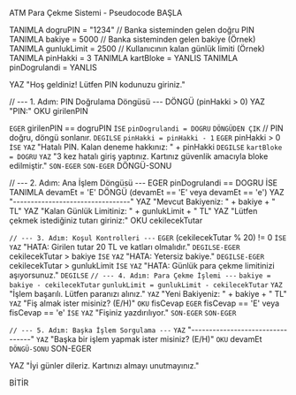 ATM Para Çekme Sistemi - Pseudocode
BAŞLA

TANIMLA dogruPIN = "1234" // Banka sisteminden gelen doğru PIN TANIMLA bakiye = 5000 // Banka sisteminden gelen bakiye (Örnek) TANIMLA gunlukLimit = 2500 // Kullanıcının kalan günlük limiti (Örnek) TANIMLA pinHakki = 3 TANIMLA kartBloke = YANLIS TANIMLA pinDogrulandi = YANLIS

YAZ "Hoş geldiniz! Lütfen PIN kodunuzu giriniz."

// --- 1. Adım: PIN Doğrulama Döngüsü --- DÖNGÜ (pinHakki > 0) YAZ "PIN:" OKU girilenPIN

`EGER` girilenPIN == dogruPIN `İSE`
  `pinDogrulandi = DOGRU`
  `DÖNGÜDEN ÇIK` // PIN doğru, döngü sonlanır.
`DEGILSE`
  `pinHakki = pinHakki - 1`
  `EGER` pinHakki > 0 `İSE`
    `YAZ` "Hatalı PIN. Kalan deneme hakkınız: " + pinHakki
  `DEGILSE`
    `kartBloke = DOGRU`
    `YAZ` "3 kez hatalı giriş yaptınız. Kartınız güvenlik amacıyla bloke edilmiştir."
  `SON-EGER`
`SON-EGER`
DÖNGÜ-SONU

// --- 2. Adım: Ana İşlem Döngüsü --- EGER pinDogrulandi == DOGRU İSE TANIMLA devamEt = 'E' DÖNGÜ (devamEt == 'E' veya devamEt == 'e') YAZ "---------------------------------" YAZ "Mevcut Bakiyeniz: " + bakiye + " TL" YAZ "Kalan Günlük Limitiniz: " + gunlukLimit + " TL" YAZ "Lütfen çekmek istediğiniz tutarı giriniz:" OKU cekilecekTutar

  `// --- 3. Adım: Koşul Kontrolleri ---`
  `EGER` (cekilecekTutar % 20) != 0 `İSE`
    `YAZ` "HATA: Girilen tutar 20 TL ve katları olmalıdır."
  `DEGILSE-EGER` cekilecekTutar > bakiye `İSE`
    `YAZ` "HATA: Yetersiz bakiye."
  `DEGILSE-EGER` cekilecekTutar > gunlukLimit `İSE`
    `YAZ` "HATA: Günlük para çekme limitinizi aşıyorsunuz."
  `DEGILSE`
    `// --- 4. Adım: Para Çekme İşlemi ---`
    `bakiye = bakiye - cekilecekTutar`
    `gunlukLimit = gunlukLimit - cekilecekTutar`
    `YAZ` "İşlem başarılı. Lütfen paranızı alınız."
    `YAZ` "Yeni Bakiyeniz: " + bakiye + " TL"
    `YAZ` "Fiş almak ister misiniz? (E/H)"
    `OKU` fisCevap
    `EGER` fisCevap == 'E' veya fisCevap == 'e' `İSE`
      `YAZ` "Fişiniz yazdırılıyor."
    `SON-EGER`
  `SON-EGER`

  `// --- 5. Adım: Başka İşlem Sorgulama ---`
  `YAZ` "---------------------------------"
  `YAZ` "Başka bir işlem yapmak ister misiniz? (E/H)"
  `OKU` devamEt
`DÖNGÜ-SONU`
SON-EGER

YAZ "İyi günler dileriz. Kartınızı almayı unutmayınız."

BİTİR
